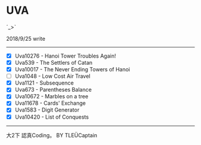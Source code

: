 # UVA

ˊ_>ˋ

2018/9/25 write



-------------------------------------------------------------------
* [x] Uva10276 - Hanoi Tower Troubles Again!
* [x] Uva539 - The Settlers of Catan
* [x] Uva10017 - The Never Ending Towers of Hanoi
* [ ] Uva1048 - Low Cost Air Travel
* [x] Uva1121 - Subsequence
* [x] Uva673 - Parentheses Balance
* [x] Uva10672 - Marbles on a tree
* [x] Uva11678 - Cards' Exchange
* [x] Uva1583 - Digit Generator
* [x] Uva10420 - List of Conquests
-------------------------------------------------------------------
大2下 認真Coding。
                                             BY TLEÜCaptain

